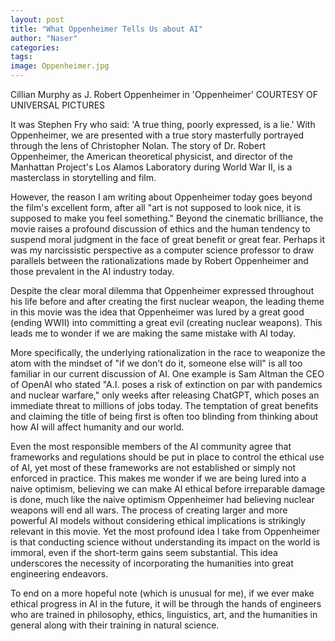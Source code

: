 ```yaml
---
layout: post
title: "What Oppenheimer Tells Us about AI"
author: "Naser"
categories: 
tags:
image: Oppenheimer.jpg
---
```

Cillian Murphy as J. Robert Oppenheimer in 'Oppenheimer' COURTESY OF UNIVERSAL PICTURES

  

It was Stephen Fry who said: 'A true thing, poorly expressed, is a lie.'  With Oppenheimer, we are presented with a true story masterfully portrayed through the lens of Christopher Nolan. The story of Dr. Robert Oppenheimer, the American theoretical physicist, and director of the Manhattan Project's Los Alamos Laboratory during World War II, is a masterclass in storytelling and film.


However, the reason I am writing about Oppenheimer today goes beyond the film's excellent form, after all "art is not supposed to look nice, it is supposed to make you feel something." Beyond the cinematic brilliance, the movie raises a profound discussion of ethics and the human tendency to suspend moral judgment in the face of great benefit or great fear.  Perhaps it was my narcissistic perspective as a computer science professor to draw parallels between the rationalizations made by Robert Oppenheimer and those prevalent in the AI industry today.


Despite the clear moral dilemma that Oppenheimer expressed throughout his life before and after creating the first nuclear weapon, the leading theme in this movie was the idea that Oppenheimer was lured by a great good (ending WWII) into committing a great evil (creating nuclear weapons). This leads me to wonder if we are making the same mistake with AI today.


More specifically, the underlying rationalization in the race to weaponize the atom with the mindset of "if we don't do it, someone else will" is all too familiar in our current discussion of AI. One example is Sam Altman the CEO of OpenAI who stated "A.I. poses a risk of extinction on par with pandemics and nuclear warfare," only weeks after releasing ChatGPT, which poses an immediate threat to millions of jobs today. The temptation of great benefits and claiming the title of being first is often too blinding from thinking about how AI will affect humanity and our world.


Even the most responsible members of the AI community agree that frameworks and regulations should be put in place to control the ethical use of AI, yet most of these frameworks are not established or simply not enforced in practice. This makes me wonder if we are being lured into a naive optimism, believing we can make AI ethical before irreparable damage is done, much like the naive optimism Oppenheimer had believing nuclear weapons will end all wars. The process of creating larger and more powerful AI models without considering ethical implications is strikingly relevant in this movie.  Yet the most profound idea I take from Oppenheimer is that conducting science without understanding its impact on the world is immoral, even if the short-term gains seem substantial. This idea underscores the necessity of incorporating the humanities into great engineering endeavors.


To end on a more hopeful note (which is unusual for me), if we ever make ethical progress in AI in the future, it will be through the hands of engineers who are trained in philosophy, ethics, linguistics, art, and the humanities in general along with their training in natural science.
